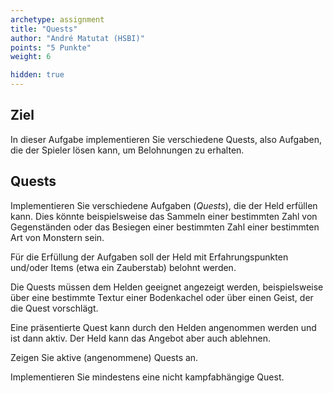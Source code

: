 ```yaml
---
archetype: assignment
title: "Quests"
author: "André Matutat (HSBI)"
points: "5 Punkte"
weight: 6

hidden: true
---
```


## Ziel

In dieser Aufgabe implementieren Sie verschiedene Quests, also Aufgaben, die der Spieler
lösen kann, um Belohnungen zu erhalten.

## Quests

Implementieren Sie verschiedene Aufgaben (_Quests_), die der Held erfüllen kann. Dies könnte
beispielsweise das Sammeln einer bestimmten Zahl von Gegenständen oder das Besiegen einer
bestimmten Zahl einer bestimmten Art von Monstern sein.

Für die Erfüllung der Aufgaben soll der Held mit Erfahrungspunkten und/oder Items (etwa ein
Zauberstab) belohnt werden.

Die Quests müssen dem Helden geeignet angezeigt werden, beispielsweise über eine bestimmte
Textur einer Bodenkachel oder über einen Geist, der die Quest vorschlägt.

Eine präsentierte Quest kann durch den Helden angenommen werden und ist dann aktiv. Der Held
kann das Angebot aber auch ablehnen.

Zeigen Sie aktive (angenommene) Quests an.

Implementieren Sie mindestens eine nicht kampfabhängige Quest.
